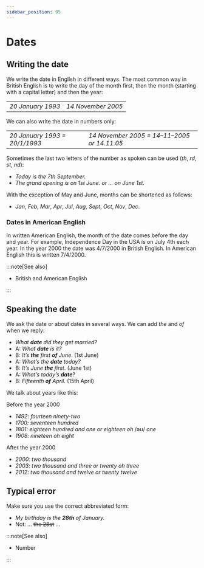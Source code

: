 ```yaml
---
sidebar_position: 05
---
```


# Dates

## Writing the date

We write the date in English in different ways. The most common way in British English is to write the day of the month first, then the month (starting with a capital letter) and then the year:

<table><tbody><tr valign="top"><td><i>20 January 1993</i></td><td><i>14 November 2005</i></td></tr></tbody></table>

We can also write the date in numbers only:

<table><tbody><tr valign="top"><td><i>20 January 1993 = 20/1/1993</i></td><td><i>14 November 2005 = 14–11–2005 or 14.11.05</i></td></tr></tbody></table>

Sometimes the last two letters of the number as spoken can be used (*th*, *rd*, *st*, *nd*):

- *Today is the 7th September.*
- *The grand opening is on 1st June. or … on June 1st.*

With the exception of May and June, months can be shortened as follows:

- *Jan*, *Feb*, *Mar*, *Apr*, *Jul*, *Aug*, *Sept*, *Oct*, *Nov*, *Dec*.

### Dates in American English

In written American English, the month of the date comes before the day and year. For example, Independence Day in the USA is on July 4th each year. In the year 2000 the date was 4/7/2000 in British English. In American English this is written 7/4/2000.

:::note[See also]

- British and American English

:::

## Speaking the date

We ask the date or about dates in several ways. We can add *the* and *of* when we reply:

- *What **date** did they get married?*
- A: *What **date** is it?*
- B: *It’s **the** first **of** June*. (1st June)
- A: *What’s the **date** today?*
- B: *It’s June **the** first*. (June 1st)
- A: *What’s today’s* ***date***?
- B: *Fifteenth **of** April*. (15th April)

We talk about years like this:

Before the year 2000

- *1492: fourteen ninety-two*
- *1700: seventeen hundred*
- *1801: eighteen hundred and one or eighteen oh* /əʊ/ *one*
- *1908: nineteen oh eight*

After the year 2000

- *2000: two thousand*
- *2003: two thousand and three or twenty oh three*
- *2012: two thousand and twelve or twenty twelve*

## Typical error

Make sure you use the correct abbreviated form:

- *My birthday is the **28th** of January.*
- Not: … ~~the 28st~~ …

:::note[See also]

- Number

:::
